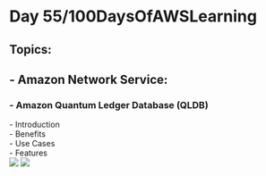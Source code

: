 <h1> Day 55/100DaysOfAWSLearning </h1>
<h2> Topics: </h2>

 <h2>  - Amazon Network Service: </h2>

<h3> - Amazon Quantum Ledger Database (QLDB) </h3>
         -  Introduction <br>
         -  Benefits <br>
         -  Use Cases <br>
         -  Features <br>

<img src = "https://github.com/thetechgirlgita/100-days-of-aws-learning/blob/master/Images/Day55/55_1.jpg?raw=true">
<img src = "https://github.com/thetechgirlgita/100-days-of-aws-learning/blob/master/Images/Day55/55_2.jpg?raw=true">
